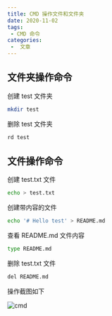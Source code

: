 ```yaml
---
title: CMD 操作文件和文件夹
date: 2020-11-02
tags:
 - CMD 命令
categories:
 -  文章
---
```


## 文件夹操作命令
创建 test 文件夹
``` sh
mkdir test
```
删除 test 文件夹
``` sh
rd test
```
## 文件操作命令
创建 test.txt 文件
``` sh
echo > test.txt
```
创建带内容的文件
``` sh
echo '# Hello test' > README.md
```
查看 README.md 文件内容
``` sh
type README.md
```
删除 test.txt 文件
``` sh
del README.md
```
操作截图如下

![cmd](https://picgo-1258873690.cos.ap-nanjing.myqcloud.com/picgo/cmd.png)
